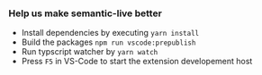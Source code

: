 ### Help us make semantic-live better

- Install dependencies by executing `yarn install`
- Build the packages `npm run vscode:prepublish`
- Run typscript watcher by `yarn watch`
- Press `F5` in VS-Code to start the extension developement host
